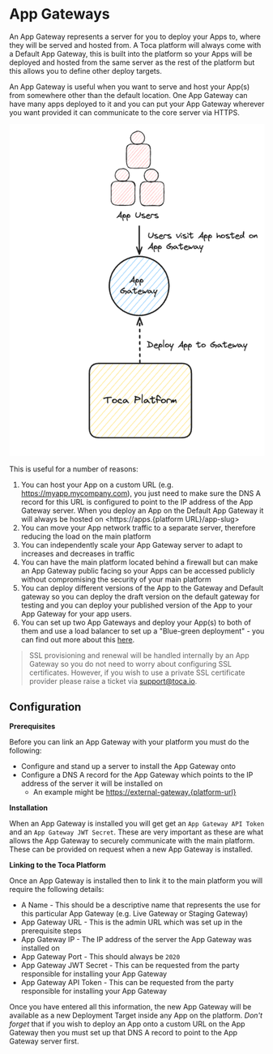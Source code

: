 # App Gateways

An App Gateway represents a server for you to deploy your Apps to, where they will be served and hosted from. A Toca platform will always come with a Default App Gateway, this is built into the platform so your Apps will be deployed and hosted from the same server as the rest of the platform but this allows you to define other deploy targets.

An App Gateway is useful when you want to serve and host your App(s) from somewhere other than the default location. One App Gateway can have many apps deployed to it and you can put your App Gateway wherever you want provided it can communicate to the core server via HTTPS.

![App Gateway Diagram](/src/assets/app_gateway.png)

This is useful for a number of reasons:
1. You can host your App on a custom URL (e.g. <https://myapp.mycompany.com>), you just need to make sure the DNS A record for this URL is configured to point to the IP address of the App Gateway server. When you deploy an App on the Default App Gateway it will always be hosted on <https://apps.{platform URL}/app-slug>
2. You can move your App network traffic to a separate server, therefore reducing the load on the main platform
3. You can independently scale your App Gateway server to adapt to increases and decreases in traffic
4. You can have the main platform located behind a firewall but can make an App Gateway public facing so your Apps can be accessed publicly without compromising the security of your main platform
5. You can deploy different versions of the App to the Gateway and Default gateway so you can deploy the draft version on the default gateway for testing and you can deploy your published version of the App to your App Gateway for your app users.
6. You can set up two App Gateways and deploy your App(s) to both of them and use a load balancer to set up a "Blue-green deployment" - you can find out more about this [here](https://en.wikipedia.org/wiki/Blue%E2%80%93green_deployment).

> SSL provisioning and renewal will be handled internally by an App Gateway so you do not need to worry about configuring SSL certificates. However, if you wish to use a private SSL certificate provider please raise a ticket via <support@toca.io>.

## Configuration

**Prerequisites**

Before you can link an App Gateway with your platform you must do the following:
- Configure and stand up a server to install the App Gateway onto
- Configure a DNS A record for the App Gateway which points to the IP address of the server it will be installed on
    - An example might be <https://external-gateway.{platform-url}>

**Installation**

When an App Gateway is installed you will get get an `App Gateway API Token` and an `App Gateway JWT Secret`. These are very important as these are what allows the App Gateway to securely communicate with the main platform. These can be provided on request when a new App Gateway is installed.

**Linking to the Toca Platform**

Once an App Gateway is installed then to link it to the main platform you will require the following details:
- A Name - This should be a descriptive name that represents  the use for this particular App Gateway (e.g. Live Gateway or Staging Gateway)
- App Gateway URL - This is the admin URL which was set up in the prerequisite steps
- App Gateway IP - The IP address of the server the App Gateway was installed on
- App Gateway Port - This should always be `2020`
- App Gateway JWT Secret - This can be requested from the party responsible for installing your App Gateway
- App Gateway API Token - This can be requested from the party responsible for installing your App Gateway

Once you have entered all this information, the new App Gateway will be available as a new Deployment Target inside any App on the platform. _Don't forget_ that if you wish to deploy an App onto a custom URL on the App Gateway then you must set up that DNS A record to point to the App Gateway server first.
